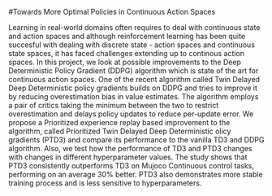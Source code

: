 #Towards More Optimal Policies in Continuous Action Spaces

Learning in real-world domains often requires to deal with continuous state and action spaces and although reinforcement learning has been quite succesful with dealing with discrete state - action spaces and continuous state spaces, it has faced challenges extending up to continous action spaces. In this project, we look at possible improvements to the Deep Deterministic Policy Gradient (DDPG) algorithm which is state of the art for continuous action spaces. One of the recent algorithm called Twin Delayed Deep Deterministic policy gradients builds on DDPG and tries to improve it by reducing overestimation bias in value estimates. The algorithm employs a pair of critics taking the minimum between the two to restrict overestimation and delays policy updates to reduce per-update error. We propose a Prioritized experience replay based improvement to the algorithm, called Prioritized Twin Delayed Deep Deterministic olicy gradients (PTD3) and compare its performance to the vanilla TD3 and DDPG algorithm. Also, we test how the performance of TD3 and PTD3 changes with changes in different hyperparameter values. The study shows that PTD3 consistently outperforms TD3 on Mujoco Continuous control tasks, performing on an average 30\% better. PTD3 also demonstrates more stable training process and is less sensitive to hyperparameters.